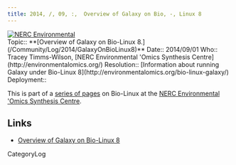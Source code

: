 ```yaml
---
title: 2014, /, 09, :,  Overview of Galaxy on Bio, -, Linux 8
---
```

<div class='center'>
<a href='http://environmentalomics.org/bio-linux-galaxy/'><img src='/Images/Logos/EOS.gif' alt='NERC Environmental 'Omics Synthesis Centre' /></a>
</div>





<div class='logbox'>
 Topic:: **[Overview of Galaxy on Bio-Linux 8.](/Community/Log/2014/GalaxyOnBioLinux8)**
 Date:: 2014/09/01
 Who:: Tracey Timms-Wilson, [NERC Environmental 'Omics Synthesis Centre](http://environmentalomics.org/)
 Resolution:: [Information about running Galaxy under Bio-Linux 8](http://environmentalomics.org/bio-linux-galaxy/)
 Deployment:: 
</div>

This is part of a [series of pages](http://environmentalomics.org/bio-linux/) on Bio-Linux at the [NERC Environmental 'Omics Synthesis Centre](http://environmentalomics.org/).


## Links

* [Overview of Galaxy on Bio-Linux 8](http://environmentalomics.org/bio-linux-galaxy/)

CategoryLog
